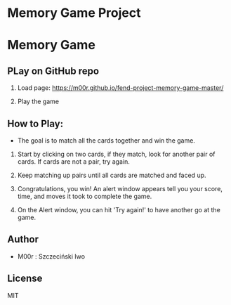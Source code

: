 # Memory Game Project

# Memory Game


## PLay on GitHub repo

1. Load page: https://m00r.github.io/fend-project-memory-game-master/

2. Play the game

## How to Play:

* The goal is to match all the cards together and win the game.

1. Start by clicking on two cards, if they match, look for another pair of cards. If cards are not a pair, try again.

2. Keep matching up pairs until all cards are matched and faced up. 

3. Congratulations, you win! An alert window appears tell you your score, time, and moves it took to complete the game.

4. On the Alert window, you can hit 'Try again!' to have another go at the game.



## Author

* M00r : Szczeciński Iwo

## License
MIT